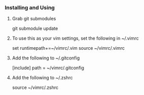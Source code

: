 ### Installing and Using

1. Grab git submodules

    git submodule update

2. To use this as your vim settings, set the following in ~/.vimrc

    set runtimepath+=~/vimrc/.vim
    source ~/vimrc/.vimrc

3. Add the following to ~/.gitconfig

    [include]
    	path = ~/vimrc/.gitconfig

4. Add the following to ~/.zshrc

    source ~/vimrc/.zshrc
